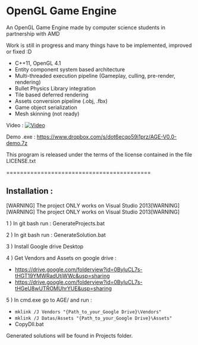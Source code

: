 OpenGL Game Engine
================

An OpenGL Game Engine made by computer science students in partnership with AMD

Work is still in progress and many things have to be implemented, improved or fixed :D

- C++11, OpenGL 4.1
- Entity component system based architecture
- Multi-threaded execution pipeline (Gameplay, culling, pre-render, rendering)
- Bullet Physics Library integration
- Tile based deferred rendering
- Assets conversion pipeline (.obj, .fbx)
- Game object serialization
- Mesh skinning (not ready)

Video :
[![Video](http://img.youtube.com/vi/ebwDNA2wz-k/0.jpg)](http://www.youtube.com/watch?v=ebwDNA2wz-k)

Demo .exe : https://www.dropbox.com/s/dot6ecqo59i1prz/AGE-V0.0-demo.7z

This program is released under the terms of the license contained in the file LICENSE.txt


==========================================

## Installation :

[WARNING] The project ONLY works on Visual Studio 2013[WARNING]
[WARNING] The project ONLY works on Visual Studio 2013[WARNING]

1 ) In git bash run : GenerateProjects.bat

2 ) In git bash run : GenerateSolution.bat

3 ) Install Google drive Desktop

4 ) Get Vendors and Assets on google drive :

- https://drive.google.com/folderview?id=0ByluCL7s-tHGT19YMWRadUtjWWc&usp=sharing
- https://drive.google.com/folderview?id=0ByluCL7s-tHGeU8wUTROMUhrYUE&usp=sharing

5 ) In cmd.exe go to AGE/ and run :

- `mklink /J Vendors "{Path_to_your_Google Drive}\Vendors"`
- `mklink /J Datas/Assets "{Path_to_your_Google Drive}\Assets"`
-  CopyDll.bat

Generated solutions will be found in Projects folder.
